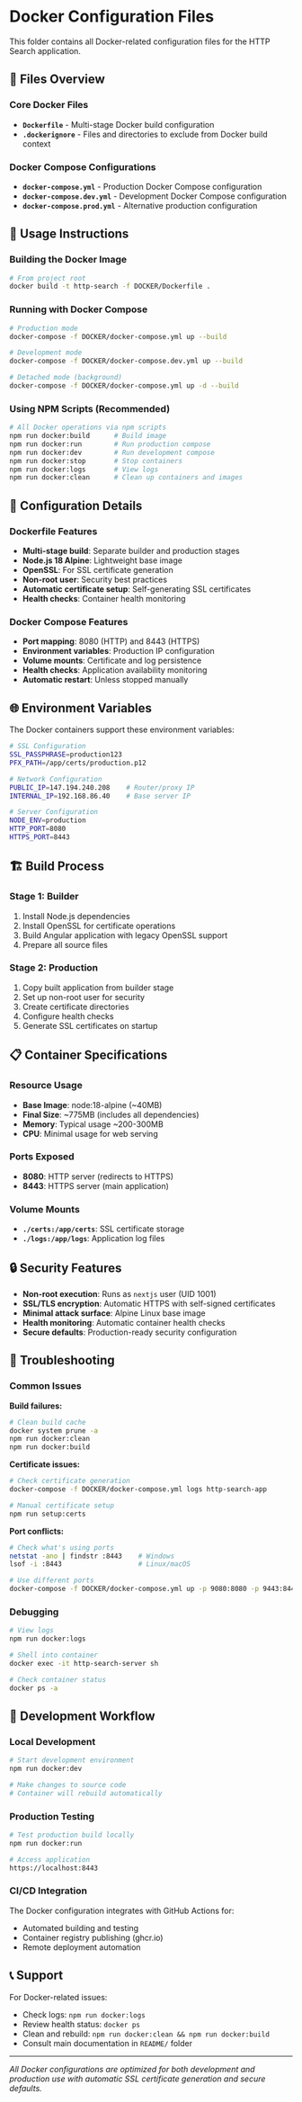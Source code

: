 # Docker Configuration Files

This folder contains all Docker-related configuration files for the HTTP Search application.

## 📁 **Files Overview**

### **Core Docker Files**
- **`Dockerfile`** - Multi-stage Docker build configuration
- **`.dockerignore`** - Files and directories to exclude from Docker build context

### **Docker Compose Configurations**
- **`docker-compose.yml`** - Production Docker Compose configuration
- **`docker-compose.dev.yml`** - Development Docker Compose configuration  
- **`docker-compose.prod.yml`** - Alternative production configuration

## 🚀 **Usage Instructions**

### **Building the Docker Image**
```bash
# From project root
docker build -t http-search -f DOCKER/Dockerfile .
```

### **Running with Docker Compose**
```bash
# Production mode
docker-compose -f DOCKER/docker-compose.yml up --build

# Development mode  
docker-compose -f DOCKER/docker-compose.dev.yml up --build

# Detached mode (background)
docker-compose -f DOCKER/docker-compose.yml up -d --build
```

### **Using NPM Scripts** (Recommended)
```bash
# All Docker operations via npm scripts
npm run docker:build      # Build image
npm run docker:run        # Run production compose
npm run docker:dev        # Run development compose
npm run docker:stop       # Stop containers
npm run docker:logs       # View logs
npm run docker:clean      # Clean up containers and images
```

## 🔧 **Configuration Details**

### **Dockerfile Features**
- **Multi-stage build**: Separate builder and production stages
- **Node.js 18 Alpine**: Lightweight base image
- **OpenSSL**: For SSL certificate generation
- **Non-root user**: Security best practices
- **Automatic certificate setup**: Self-generating SSL certificates
- **Health checks**: Container health monitoring

### **Docker Compose Features**
- **Port mapping**: 8080 (HTTP) and 8443 (HTTPS)
- **Environment variables**: Production IP configuration
- **Volume mounts**: Certificate and log persistence
- **Health checks**: Application availability monitoring
- **Automatic restart**: Unless stopped manually

## 🌐 **Environment Variables**

The Docker containers support these environment variables:

```bash
# SSL Configuration
SSL_PASSPHRASE=production123
PFX_PATH=/app/certs/production.p12

# Network Configuration
PUBLIC_IP=147.194.240.208    # Router/proxy IP
INTERNAL_IP=192.168.86.40    # Base server IP

# Server Configuration  
NODE_ENV=production
HTTP_PORT=8080
HTTPS_PORT=8443
```

## 🏗️ **Build Process**

### **Stage 1: Builder**
1. Install Node.js dependencies
2. Install OpenSSL for certificate operations
3. Build Angular application with legacy OpenSSL support
4. Prepare all source files

### **Stage 2: Production**
1. Copy built application from builder stage
2. Set up non-root user for security
3. Create certificate directories
4. Configure health checks
5. Generate SSL certificates on startup

## 📋 **Container Specifications**

### **Resource Usage**
- **Base Image**: node:18-alpine (~40MB)
- **Final Size**: ~775MB (includes all dependencies)
- **Memory**: Typical usage ~200-300MB
- **CPU**: Minimal usage for web serving

### **Ports Exposed**
- **8080**: HTTP server (redirects to HTTPS)
- **8443**: HTTPS server (main application)

### **Volume Mounts**
- **`./certs:/app/certs`**: SSL certificate storage
- **`./logs:/app/logs`**: Application log files

## 🔒 **Security Features**

- **Non-root execution**: Runs as `nextjs` user (UID 1001)
- **SSL/TLS encryption**: Automatic HTTPS with self-signed certificates
- **Minimal attack surface**: Alpine Linux base image
- **Health monitoring**: Automatic container health checks
- **Secure defaults**: Production-ready security configuration

## 🚨 **Troubleshooting**

### **Common Issues**

**Build failures:**
```bash
# Clean build cache
docker system prune -a
npm run docker:clean
npm run docker:build
```

**Certificate issues:**
```bash
# Check certificate generation
docker-compose -f DOCKER/docker-compose.yml logs http-search-app

# Manual certificate setup
npm run setup:certs
```

**Port conflicts:**
```bash
# Check what's using ports
netstat -ano | findstr :8443    # Windows
lsof -i :8443                   # Linux/macOS

# Use different ports
docker-compose -f DOCKER/docker-compose.yml up -p 9080:8080 -p 9443:8443
```

### **Debugging**

```bash
# View logs
npm run docker:logs

# Shell into container
docker exec -it http-search-server sh

# Check container status
docker ps -a
```

## 🔄 **Development Workflow**

### **Local Development**
```bash
# Start development environment
npm run docker:dev

# Make changes to source code
# Container will rebuild automatically
```

### **Production Testing**
```bash
# Test production build locally
npm run docker:run

# Access application
https://localhost:8443
```

### **CI/CD Integration**
The Docker configuration integrates with GitHub Actions for:
- Automated building and testing
- Container registry publishing (ghcr.io)
- Remote deployment automation

## 📞 **Support**

For Docker-related issues:
- Check logs: `npm run docker:logs`
- Review health status: `docker ps`
- Clean and rebuild: `npm run docker:clean && npm run docker:build`
- Consult main documentation in `README/` folder

---

*All Docker configurations are optimized for both development and production use with automatic SSL certificate generation and secure defaults.*